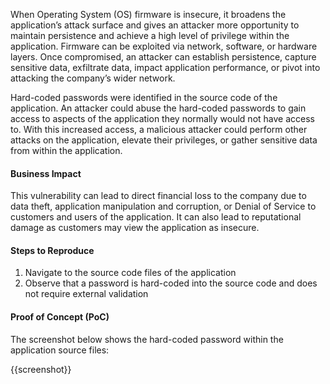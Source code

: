 When Operating System (OS) firmware is insecure, it broadens the application’s attack surface and gives  an attacker more opportunity to maintain persistence and achieve a high level of privilege within the application. Firmware can be exploited via network, software, or hardware layers. Once compromised, an attacker can establish persistence, capture sensitive data, exfiltrate data, impact application performance, or pivot into attacking the company’s wider network.

Hard-coded passwords were identified in the source code of the application. An attacker could abuse the hard-coded passwords to gain access to aspects of the application they normally would not have access to. With this increased access, a malicious attacker could perform other attacks on the application, elevate their privileges, or gather sensitive data from within the application.

#### Business Impact

This vulnerability can lead to direct financial loss to the company due to data theft, application manipulation and corruption, or Denial of Service to customers and users of the application. It can also lead to reputational damage as customers may view the application as insecure.

#### Steps to Reproduce

1. Navigate to the source code files of the application
1. Observe that a password is hard-coded into the source code and does not require external validation

#### Proof of Concept (PoC)

The screenshot below shows the hard-coded password within the application source files:

{{screenshot}}
